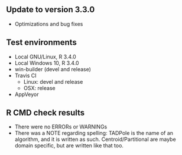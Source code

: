 ## Update to version 3.3.0
* Optimizations and bug fixes

## Test environments
* Local GNU/Linux, R 3.4.0
* Local Windows 10, R 3.4.0
* win-builder (devel and release)
* Travis CI
  + Linux: devel and release
  + OSX: release
* AppVeyor

## R CMD check results
* There were no ERRORs or WARNINGs
* There was a NOTE regarding spelling: TADPole is the name of an algorithm, and it is written as such. Centroid/Partitional are maybe domain specific, but are written like that too.
